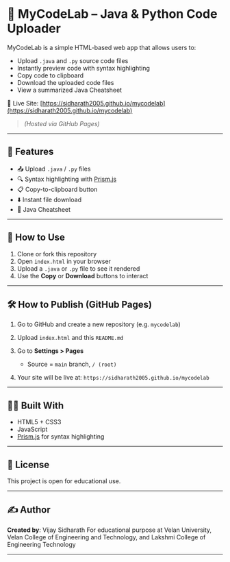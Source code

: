 # 📘 MyCodeLab – Java & Python Code Uploader

MyCodeLab is a simple HTML-based web app that allows users to:

* Upload `.java` and `.py` source code files
* Instantly preview code with syntax highlighting
* Copy code to clipboard
* Download the uploaded code files
* View a summarized Java Cheatsheet

🔗 Live Site: [https://sidharath2005.github.io/mycodelab](https://sidharath2005.github.io/mycodelab)

> *(Hosted via GitHub Pages)*

---

## 🚀 Features

* 📤 Upload `.java` / `.py` files
* 🔍 Syntax highlighting with [Prism.js](https://prismjs.com)
* 📋 Copy-to-clipboard button
* ⬇️ Instant file download
* 📄 Java Cheatsheet

---

## 📁 How to Use

1. Clone or fork this repository
2. Open `index.html` in your browser
3. Upload a `.java` or `.py` file to see it rendered
4. Use the **Copy** or **Download** buttons to interact

---

## 🛠️ How to Publish (GitHub Pages)

1. Go to GitHub and create a new repository (e.g. `mycodelab`)
2. Upload `index.html` and this `README.md`
3. Go to **Settings > Pages**

   * Source = `main` branch, `/ (root)`
4. Your site will be live at:
   `https://sidharath2005.github.io/mycodelab`

---

## 👨‍💻 Built With

* HTML5 + CSS3
* JavaScript
* [Prism.js](https://prismjs.com) for syntax highlighting

---

## 📄 License

This project is open for educational use.

---

## ✍️ Author

**Created by**: Vijay Sidharath
For educational purpose at Velan University, Velan College of Engineering and Technology, and Lakshmi College of Engineering Technology

---
